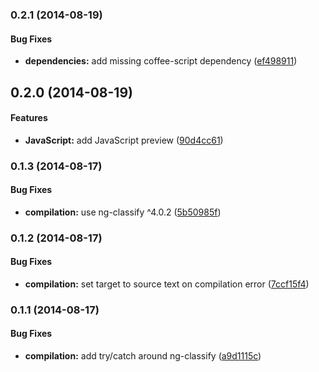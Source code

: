 ### 0.2.1 (2014-08-19)


#### Bug Fixes

* **dependencies:** add missing coffee-script dependency ([ef498911](https://github.com/CaryLandholt/atom-ng-classify-preview/commit/ef498911466683e2a7a8493c78b9692c9d9a9cf9))


## 0.2.0 (2014-08-19)


#### Features

* **JavaScript:** add JavaScript preview ([90d4cc61](https://github.com/CaryLandholt/atom-ng-classify-preview/commit/90d4cc6140e10658fb99bb02b8c8654cbe66fae8))


### 0.1.3 (2014-08-17)


#### Bug Fixes

* **compilation:** use ng-classify ^4.0.2 ([5b50985f](https://github.com/CaryLandholt/atom-ng-classify-preview/commit/5b50985fb2770ac97f248b353a3b0a1b8fc4d1df))


### 0.1.2 (2014-08-17)


#### Bug Fixes

* **compilation:** set target to source text on compilation error ([7ccf15f4](https://github.com/CaryLandholt/atom-ng-classify-preview/commit/7ccf15f46ace2fdd6cc9c94f8fa29d5397806981))


### 0.1.1 (2014-08-17)


#### Bug Fixes

* **compilation:** add try/catch around ng-classify ([a9d1115c](https://github.com/CaryLandholt/atom-ng-classify-preview/commit/a9d1115cdde3b333b2c68e545055155f758f7ae9))